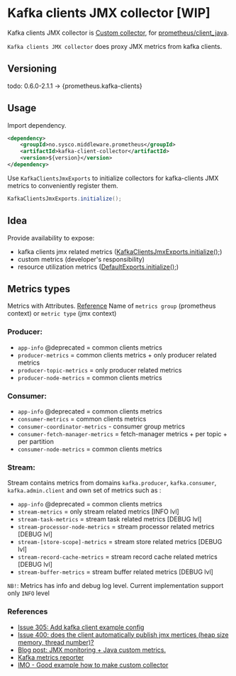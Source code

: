# Kafka clients JMX collector [WIP]
Kafka clients JMX collector is [Custom collector](https://github.com/prometheus/client_java#custom-collectors), for [prometheus/client_java](https://github.com/prometheus/client_java#custom-collectors).

`Kafka clients JMX collector` does proxy JMX metrics from kafka clients.

## Versioning 
todo:
0.6.0-2.1.1 -> {prometheus.kafka-clients}

## Usage
Import dependency.
```xml
<dependency>
    <groupId>no.sysco.middleware.prometheus</groupId>
    <artifactId>kafka-client-collector</artifactId>
    <version>${version}</version>
</dependency>
```

Use `KafkaClientsJmxExports` to initialize collectors for kafka-clients JMX metrics to conveniently register them.
```java
KafkaClientsJmxExports.initialize();
```


## Idea
Provide availability to expose:
- kafka clients jmx related metrics ([KafkaClientsJmxExports.initialize();](./src/main/java/no/sysco/middleware/prometheus/kafka/KafkaClientsJmxExports.java))
- custom metrics (developer's responsibility)
- resource utilization metrics ([DefaultExports.initialize();](https://github.com/prometheus/client_java/blob/master/simpleclient_hotspot/src/main/java/io/prometheus/client/hotspot/DefaultExports.java))

## Metrics types
Metrics with Attributes. [Reference](https://github.com/prometheus/jmx_exporter/pull/305/commits/92a6eb106e84cd441ba9b6123132395738d6acd6)
Name of `metrics group` (prometheus context) or `metric type` (jmx context)
### Producer:
* `app-info` @deprecated = common clients metrics
* `producer-metrics` = common clients metrics + only producer related metrics
* `producer-topic-metrics` =  only producer related metrics 
* `producer-node-metrics` = common clients metrics

### Consumer:
* `app-info` @deprecated = common clients metrics
* `consumer-metrics` = common clients metrics
* `consumer-coordinator-metrics` - consumer group metrics
* `consumer-fetch-manager-metrics` =  fetch-manager metrics + per topic + per partition
* `consumer-node-metrics` = common clients metrics

### Stream:
Stream contains metrics from domains `kafka.producer`, `kafka.consumer`, `kafka.admin.client` and own set of metrics
such as :
* `app-info` @deprecated = common clients metrics
* `stream-metrics` = only stream related metrics [INFO lvl]
* `stream-task-metrics` = stream task related metrics [DEBUG lvl]
* `stream-processor-node-metrics` = stream processor related metrics [DEBUG lvl]
* `stream-[store-scope]-metrics` = stream store related metrics [DEBUG lvl]
* `stream-record-cache-metrics` = stream record cache related metrics [DEBUG lvl]
* `stream-buffer-metrics` = stream buffer related metrics [DEBUG lvl]

`NB!`: Metrics has info and debug log level. Current implementation support only `INFO` level 
### References
- [Issue 305: Add kafka client example config](https://github.com/prometheus/jmx_exporter/pull/305#issuecomment-412851484)
- [Issue 400: does the client automatically publish jmx mertices (heap size memory, thread number)?](https://github.com/prometheus/client_java/issues/400)
- [Blog post: JMX monitoring + Java custom metrics.](https://sysdig.com/blog/jmx-monitoring-custom-metrics/)
- [Kafka metrics reporter](https://github.com/apache/kafka/blob/2.0.0/clients/src/main/java/org/apache/kafka/common/metrics/MetricsReporter.java)
- [IMO - Good example how to make custom collector](https://github.com/joyent/manta-monitor/blob/master/src/main/java/com/joyent/manta/monitor/CustomPrometheusCollector.java)
